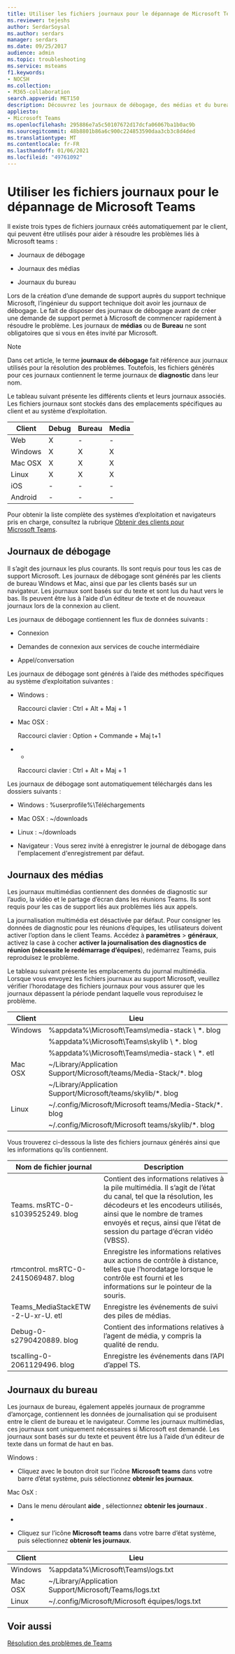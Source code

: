 ```yaml
---
title: Utiliser les fichiers journaux pour le dépannage de Microsoft Teams
ms.reviewer: tejeshs
author: SerdarSoysal
ms.author: serdars
manager: serdars
ms.date: 09/25/2017
audience: admin
ms.topic: troubleshooting
ms.service: msteams
f1.keywords:
- NOCSH
ms.collection:
- M365-collaboration
search.appverid: MET150
description: Découvrez les journaux de débogage, des médias et du bureau générés par Microsoft Teams, où les trouver et comment ils peuvent vous assister dans vos opérations de dépannage.
appliesto:
- Microsoft Teams
ms.openlocfilehash: 295886e7a5c50107672d17dcfa06067ba1b0ac9b
ms.sourcegitcommit: 48b8801b86a6c900c224853590daa3cb3c8d4ded
ms.translationtype: MT
ms.contentlocale: fr-FR
ms.lasthandoff: 01/06/2021
ms.locfileid: "49761092"
---
```

<a name="use-log-files-in-troubleshooting-microsoft-teams"></a>Utiliser les fichiers journaux pour le dépannage de Microsoft Teams
=================================================

Il existe trois types de fichiers journaux créés automatiquement par le client, qui peuvent être utilisés pour aider à résoudre les problèmes liés à Microsoft teams :

-   Journaux de débogage

-   Journaux des médias

-   Journaux du bureau

Lors de la création d’une demande de support auprès du support technique Microsoft, l’ingénieur du support technique doit avoir les journaux de débogage. Le fait de disposer des journaux de débogage avant de créer une demande de support permet à Microsoft de commencer rapidement à résoudre le problème. Les journaux de **médias** ou de **Bureau** ne sont obligatoires que si vous en êtes invité par Microsoft.

> [!NOTE]
> Dans cet article, le terme **journaux de débogage** fait référence aux journaux utilisés pour la résolution des problèmes. Toutefois, les fichiers générés pour ces journaux contiennent le terme journaux de **diagnostic** dans leur nom.  

Le tableau suivant présente les différents clients et leurs journaux associés. Les fichiers journaux sont stockés dans des emplacements spécifiques au client et au système d’exploitation.


|Client |Debug|Bureau|Media|
|---------|---------|---------|---------|
|Web    |X         |-         |-         |
|Windows     |X         |X         |X         |
|Mac OSX     |X         |X         |X         |
|Linux     |X         |X         |X         |
|iOS     |-         |-         |-         |
|Android     |-         |-         |-         |

Pour obtenir la liste complète des systèmes d’exploitation et navigateurs pris en charge, consultez la rubrique [Obtenir des clients pour Microsoft Teams](get-clients.md).

<a name="debug-logs"></a>Journaux de débogage
---------------------------

Il s’agit des journaux les plus courants. Ils sont requis pour tous les cas de support Microsoft. Les journaux de débogage sont générés par les clients de bureau Windows et Mac, ainsi que par les clients basés sur un navigateur. Les journaux sont basés sur du texte et sont lus du haut vers le bas. Ils peuvent être lus à l’aide d’un éditeur de texte et de nouveaux journaux lors de la connexion au client.

Les journaux de débogage contiennent les flux de données suivants :

-   Connexion

-   Demandes de connexion aux services de couche intermédiaire

-   Appel/conversation

Les journaux de débogage sont générés à l’aide des méthodes spécifiques au système d’exploitation suivantes :

-   Windows :

      Raccourci clavier : Ctrl + Alt + Maj + 1

-   Mac OSX :

      Raccourci clavier : Option + Commande + Maj t+1

-   *

      Raccourci clavier : Ctrl + Alt + Maj + 1

Les journaux de débogage sont automatiquement téléchargés dans les dossiers suivants :

-   Windows : %userprofile%\\Téléchargements

-   Mac OSX : ~/downloads

-   Linux : ~/downloads

-   Navigateur : Vous serez invité à enregistrer le journal de débogage dans l'emplacement d'enregistrement par défaut.

<a name="media-logs"></a>Journaux des médias
---------------------------

Les journaux multimédias contiennent des données de diagnostic sur l’audio, la vidéo et le partage d’écran dans les réunions Teams. Ils sont requis pour les cas de support liés aux problèmes liés aux appels.

La journalisation multimédia est désactivée par défaut. Pour consigner les données de diagnostic pour les réunions d’équipes, les utilisateurs doivent activer l’option dans le client Teams. Accédez à **paramètres**  >  **généraux**, activez la case à cocher **activer la journalisation des diagnostics de réunion (nécessite le redémarrage d’équipes**), redémarrez Teams, puis reproduisez le problème. 

Le tableau suivant présente les emplacements du journal multimédia. Lorsque vous envoyez les fichiers journaux au support Microsoft, veuillez vérifier l’horodatage des fichiers journaux pour vous assurer que les journaux dépassent la période pendant laquelle vous reproduisez le problème.

|Client |Lieu |
|---------|---------|
|Windows     |%appdata%\Microsoft\Teams\media-stack \\ *. blog         |
|            |%appdata%\Microsoft\Teams\skylib \\ *. blog
|            |%appdata%\Microsoft\Teams\media-stack \\ *. etl         |
|Mac OSX     |~/Library/Application Support/Microsoft/teams/Media-Stack/*. blog         |
|            |~/Library/Application Support/Microsoft/teams/skylib/*. blog         |
|Linux       |~/.config/Microsoft/Microsoft teams/Media-Stack/*. blog         |
|            |~/.config/Microsoft/Microsoft teams/skylib/*. blog         |

Vous trouverez ci-dessous la liste des fichiers journaux générés ainsi que les informations qu’ils contiennent.

|Nom de fichier journal  |Description  |
|---------|---------|
|Teams. msRTC-0-s1039525249. blog     | Contient des informations relatives à la pile multimédia. Il s’agit de l’état du canal, tel que la résolution, les décodeurs et les encodeurs utilisés, ainsi que le nombre de trames envoyés et reçus, ainsi que l’état de session du partage d’écran vidéo (VBSS).         |
|rtmcontrol. msRTC-0-2415069487. blog      |Enregistre les informations relatives aux actions de contrôle à distance, telles que l’horodatage lorsque le contrôle est fourni et les informations sur le pointeur de la souris.          |
|Teams_MediaStackETW -2-U-xr-U. etl      |Enregistre les événements de suivi des piles de médias.         |
|Debug-0-s2790420889. blog    | Contient des informations relatives à l’agent de média, y compris la qualité de rendu.          |
|tscalling-0-2061129496. blog   |Enregistre les événements dans l’API d’appel TS.       |

<a name="desktop-logs"></a>Journaux du bureau
---------------------

Les journaux de bureau, également appelés journaux de programme d’amorçage, contiennent les données de journalisation qui se produisent entre le client de bureau et le navigateur. Comme les journaux multimédias, ces journaux sont uniquement nécessaires si Microsoft est demandé. Les journaux sont basés sur du texte et peuvent être lus à l’aide d’un éditeur de texte dans un format de haut en bas.

Windows :

 - Cliquez avec le bouton droit sur l’icône **Microsoft teams** dans votre barre d’état système, puis sélectionnez **obtenir les journaux**.

Mac OsX :

 - Dans le menu déroulant **aide** , sélectionnez **obtenir les journaux** .

*

 - Cliquez sur l’icône **Microsoft teams** dans votre barre d’état système, puis sélectionnez **obtenir les journaux**.

|Client |Lieu |
|---------|---------|
|Windows     |%appdata%\Microsoft\Teams\logs.txt         |
|Mac OSX     |~/Library/Application Support/Microsoft/Teams/logs.txt         |
|Linux       |~/.config/Microsoft/Microsoft équipes/logs.txt         |


## <a name="related-topics"></a>Voir aussi

[Résolution des problèmes de Teams](https://docs.microsoft.com/MicrosoftTeams/troubleshoot/teams)
